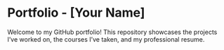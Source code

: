 # Portfolio - [Your Name]

Welcome to my GitHub portfolio! This repository showcases the projects I’ve worked on, the courses I’ve taken, and my professional resume. 
